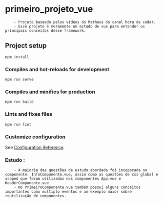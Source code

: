 # primeiro_projeto_vue

```
    - Projeto baseado pelos vídeos do Matheus do canal hora de codar.
    - Esse projeto é meramente um estudo de vue para entender os principais conceitos desse framework.
```

## Project setup

```
npm install
```

### Compiles and hot-reloads for development

```
npm run serve
```

### Compiles and minifies for production

```
npm run build
```

### Lints and fixes files

```
npm run lint
```

### Customize configuration

See [Configuration Reference](https://cli.vuejs.org/config/).

### Estudo :

```
    - A maioria das questões de estudo abordada foi incoporada no componente: InfoComponente.vue, assim como as questões de css global e scoped que foram utilizadas nos componentes App.vue e HeaderComponente.vue.
    - No PrimeiroComponente.vue também possui alguns conceitos importantes como multiplo eventos e um exemplo maior sobre reutilização de componentes.
```
